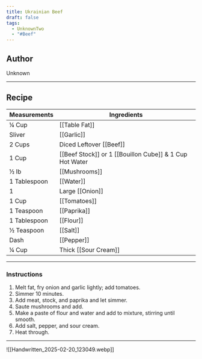 ```yaml
---
title: Ukrainian Beef
draft: false
tags:
  - UnknownTwo
  - "#Beef"
---
```

## Author
Unknown
___
## Recipe

| Measurements | Ingredients               |
| :----------- | ------------------------- |
| ¼ Cup               | [[Table Fat]]                                     |
| Sliver               | [[Garlic]]                                     |
| 2 Cups              | Diced Leftover [[Beef]]                           |
| 1 Cup               | [[Beef Stock]] or 1 [[Bouillon Cube]] & 1 Cup Hot Water |
| ½ lb                | [[Mushrooms]]                                     |
| 1 Tablespoon                  | [[Water]]                                        |
| 1                   | Large [[Onion]]                                  |
| 1 Cup               | [[Tomatoes]]                                     |
| 1 Teaspoon               | [[Paprika]]                                      |
| 1 Tablespoon                 | [[Flour]]                                     |
| ½ Teaspoon               | [[Salt]]                                         |
| Dash          | [[Pepper]]                         |
| ¼ Cup           | Thick [[Sour Cream]]                            |
___
### Instructions
1.  Melt fat, fry onion and garlic lightly; add tomatoes.
2.  Simmer 10 minutes.
3.  Add meat, stock, and paprika and let simmer.
4.  Saute mushrooms and add.
5.  Make a paste of flour and water and add to mixture, stirring until smooth.
6.  Add salt, pepper, and sour cream.
7.  Heat through.
___
![[Handwritten_2025-02-20_123049.webp]]
